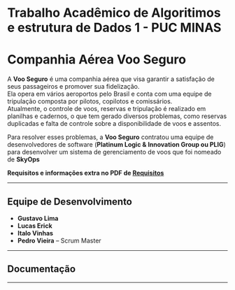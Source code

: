 # Trabalho Acadêmico de Algoritimos e estrutura de Dados 1 - PUC MINAS

# **Companhia Aérea Voo Seguro**

A **Voo Seguro** é uma companhia aérea que visa garantir a satisfação de seus passageiros e promover sua fidelização.  
Ela opera em vários aeroportos pelo Brasil e conta com uma equipe de tripulação composta por pilotos, copilotos e comissários.  
Atualmente, o controle de voos, reservas e tripulação é realizado em planilhas e cadernos, o que tem gerado diversos problemas, como reservas duplicadas e falta de controle sobre a disponibilidade de voos e assentos.  

Para resolver esses problemas, a **Voo Seguro** contratou uma equipe de desenvolvedores de software (**Platinum Logic & Innovation Group ou PLIG**) para desenvolver um sistema de gerenciamento de voos que foi nomeado de **SkyOps**

**Requisitos e informações extra no PDF de [Requisitos](Docs/Trabalho_Pratico.pdf)**

---

## **Equipe de Desenvolvimento**

- **Gustavo Lima** 
- **Lucas Erick**   
- **Italo Vinhas**    
- **Pedro Vieira** – Scrum Master   

---


## **Documentação**


---
